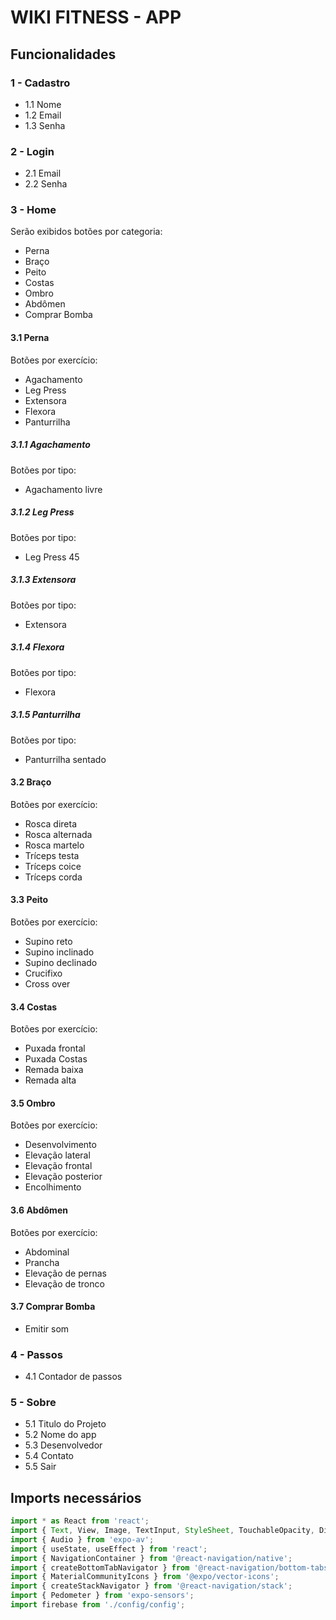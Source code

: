 # WIKI FITNESS - APP

## Funcionalidades

### 1 - Cadastro
- 1.1 Nome
- 1.2 Email
- 1.3 Senha

### 2 - Login
- 2.1 Email
- 2.2 Senha

### 3 - Home
Serão exibidos botões por categoria:
- Perna
- Braço
- Peito
- Costas
- Ombro
- Abdômen
- Comprar Bomba

#### 3.1 Perna
Botões por exercício:
- Agachamento
- Leg Press
- Extensora
- Flexora
- Panturrilha

##### 3.1.1 Agachamento
Botões por tipo:
- Agachamento livre

##### 3.1.2 Leg Press
Botões por tipo:
- Leg Press 45

##### 3.1.3 Extensora
Botões por tipo:
- Extensora

##### 3.1.4 Flexora
Botões por tipo:
- Flexora

##### 3.1.5 Panturrilha
Botões por tipo:
- Panturrilha sentado

#### 3.2 Braço
Botões por exercício:
- Rosca direta
- Rosca alternada
- Rosca martelo
- Tríceps testa
- Tríceps coice
- Tríceps corda

#### 3.3 Peito
Botões por exercício:
- Supino reto
- Supino inclinado
- Supino declinado
- Crucifixo 
- Cross over

#### 3.4 Costas
Botões por exercício:
- Puxada frontal
- Puxada Costas
- Remada baixa
- Remada alta

#### 3.5 Ombro
Botões por exercício:
- Desenvolvimento
- Elevação lateral
- Elevação frontal
- Elevação posterior
- Encolhimento

#### 3.6 Abdômen
Botões por exercício:
- Abdominal 
- Prancha
- Elevação de pernas
- Elevação de tronco

#### 3.7 Comprar Bomba
- Emitir som

### 4 - Passos
- 4.1 Contador de passos

### 5 - Sobre
- 5.1 Titulo do Projeto
- 5.2 Nome do app
- 5.3 Desenvolvedor
- 5.4 Contato
- 5.5 Sair

## Imports necessários

```javascript
import * as React from 'react';
import { Text, View, Image, TextInput, StyleSheet, TouchableOpacity, Dimensions } from 'react-native';
import { Audio } from 'expo-av';
import { useState, useEffect } from 'react';
import { NavigationContainer } from '@react-navigation/native';
import { createBottomTabNavigator } from '@react-navigation/bottom-tabs';
import { MaterialCommunityIcons } from '@expo/vector-icons';
import { createStackNavigator } from '@react-navigation/stack';
import { Pedometer } from 'expo-sensors';
import firebase from './config/config';

